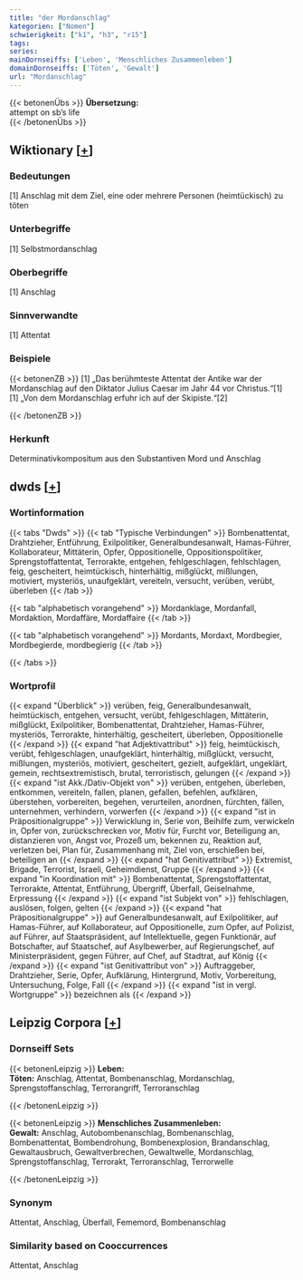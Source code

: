 ```yaml
---
title: "der Mordanschlag"
kategorien: ["Nomen"]
schwierigkeit: ["k1", "h3", "r15"]
tags:
series:
mainDornseiffs: ['Leben', 'Menschliches Zusammenleben']
domainDornseiffs: ['Töten', 'Gewalt']
url: "Mordanschlag"
---
```


{{< betonenÜbs >}}
**Übersetzung:**  
attempt on sb’s life  
{{< /betonenÜbs >}}

## Wiktionary [[+](https://de.wiktionary.org/wiki/Mordanschlag)]

### Bedeutungen
[1] Anschlag mit dem Ziel, eine oder mehrere Personen (heimtückisch) zu töten  

### Unterbegriffe
[1] Selbstmordanschlag  

### Oberbegriffe
[1] Anschlag  

### Sinnverwandte
[1] Attentat  

### Beispiele
{{< betonenZB >}}
[1] „Das berühmteste Attentat der Antike war der Mordanschlag auf den Diktator Julius Caesar im Jahr 44 vor Christus.“[1]  
[1] „Von dem Mordanschlag erfuhr ich auf der Skipiste.“[2]  

{{< /betonenZB >}}
### Herkunft
Determinativkompositum aus den Substantiven Mord und Anschlag  



## dwds [[+](https://www.dwds.de/wb/Mordanschlag)]

### Wortinformation
{{< tabs "Dwds" >}}
{{< tab "Typische Verbindungen" >}}
Bombenattentat, Drahtzieher, Entführung, Exilpolitiker, Generalbundesanwalt, Hamas-Führer, Kollaborateur, Mittäterin, Opfer, Oppositionelle, Oppositionspolitiker, Sprengstoffattentat, Terrorakte, entgehen, fehlgeschlagen, fehlschlagen, feig, gescheitert, heimtückisch, hinterhältig, mißglückt, mißlungen, motiviert, mysteriös, unaufgeklärt, vereiteln, versucht, verüben, verübt, überleben
{{< /tab >}}

{{< tab "alphabetisch vorangehend" >}}
Mordanklage, Mordanfall, Mordaktion, Mordaffäre, Mordaffaire
{{< /tab >}}

{{< tab "alphabetisch vorangehend" >}}
Mordants, Mordaxt, Mordbegier, Mordbegierde, mordbegierig
{{< /tab >}}

{{< /tabs >}}

### Wortprofil
{{< expand "Überblick" >}} verüben, feig, Generalbundesanwalt, heimtückisch, entgehen, versucht, verübt, fehlgeschlagen, Mittäterin, mißglückt, Exilpolitiker, Bombenattentat, Drahtzieher, Hamas-Führer, mysteriös, Terrorakte, hinterhältig, gescheitert, überleben, Oppositionelle {{< /expand >}}
{{< expand "hat Adjektivattribut" >}} feig, heimtückisch, verübt, fehlgeschlagen, unaufgeklärt, hinterhältig, mißglückt, versucht, mißlungen, mysteriös, motiviert, gescheitert, gezielt, aufgeklärt, ungeklärt, gemein, rechtsextremistisch, brutal, terroristisch, gelungen {{< /expand >}}
{{< expand "ist Akk./Dativ-Objekt von" >}} verüben, entgehen, überleben, entkommen, vereiteln, fallen, planen, gefallen, befehlen, aufklären, überstehen, vorbereiten, begehen, verurteilen, anordnen, fürchten, fällen, unternehmen, verhindern, vorwerfen {{< /expand >}}
{{< expand "ist in Präpositionalgruppe" >}} Verwicklung in, Serie von, Beihilfe zum, verwickeln in, Opfer von, zurückschrecken vor, Motiv für, Furcht vor, Beteiligung an, distanzieren von, Angst vor, Prozeß um, bekennen zu, Reaktion auf, verletzen bei, Plan für, Zusammenhang mit, Ziel von, erschießen bei, beteiligen an {{< /expand >}}
{{< expand "hat Genitivattribut" >}} Extremist, Brigade, Terrorist, Israeli, Geheimdienst, Gruppe {{< /expand >}}
{{< expand "in Koordination mit" >}} Bombenattentat, Sprengstoffattentat, Terrorakte, Attentat, Entführung, Übergriff, Überfall, Geiselnahme, Erpressung {{< /expand >}}
{{< expand "ist Subjekt von" >}} fehlschlagen, auslösen, folgen, gelten {{< /expand >}}
{{< expand "hat Präpositionalgruppe" >}} auf Generalbundesanwalt, auf Exilpolitiker, auf Hamas-Führer, auf Kollaborateur, auf Oppositionelle, zum Opfer, auf Polizist, auf Führer, auf Staatspräsident, auf Intellektuelle, gegen Funktionär, auf Botschafter, auf Staatschef, auf Asylbewerber, auf Regierungschef, auf Ministerpräsident, gegen Führer, auf Chef, auf Stadtrat, auf König {{< /expand >}}
{{< expand "ist Genitivattribut von" >}} Auftraggeber, Drahtzieher, Serie, Opfer, Aufklärung, Hintergrund, Motiv, Vorbereitung, Untersuchung, Folge, Fall {{< /expand >}}
{{< expand "ist in vergl. Wortgruppe" >}} bezeichnen als {{< /expand >}}

## Leipzig Corpora [[+](https://corpora.uni-leipzig.de/en/res?word=Mordanschlag&corpusId=deu_newscrawl-public_2018)]

### Dornseiff Sets
{{< betonenLeipzig >}}
**Leben:**  
**Töten:** Anschlag, Attentat, Bombenanschlag, Mordanschlag, Sprengstoffanschlag, Terrorangriff, Terroranschlag  

{{< /betonenLeipzig >}}


{{< betonenLeipzig >}}
**Menschliches Zusammenleben:**  
**Gewalt:** Anschlag, Autobombenanschlag, Bombenanschlag, Bombenattentat, Bombendrohung, Bombenexplosion, Brandanschlag, Gewaltausbruch, Gewaltverbrechen, Gewaltwelle, Mordanschlag, Sprengstoffanschlag, Terrorakt, Terroranschlag, Terrorwelle  

{{< /betonenLeipzig >}}

### Synonym
Attentat, Anschlag, Überfall, Fememord, Bombenanschlag


### Similarity based on Cooccurrences
Attentat, Anschlag

